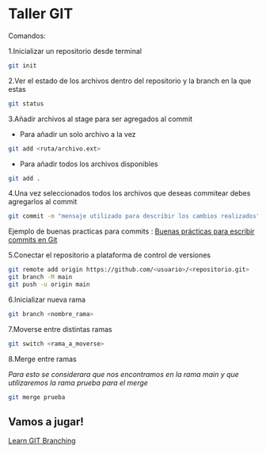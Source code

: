 # Taller GIT
Comandos:

1.Inicializar un repositorio desde terminal
```bash
git init
```
2.Ver el estado de los archivos dentro del repositorio y la branch en la que estas
```bash
git status
```
3.Añadir archivos al stage para ser agregados al commit
- Para añadir un solo archivo a la vez
```bash
git add <ruta/archivo.ext>
```
- Para añadir todos los archivos disponibles
```bash
git add .
```

4.Una vez seleccionados todos los archivos que deseas commitear debes agregarlos al commit
```bash
git commit -m "mensaje utilizado para describir los cambios realizados"
```
Ejemplo de buenas practicas para commits : [Buenas prácticas para escribir commits en Git](https://midu.dev/buenas-practicas-escribir-commits-git/ "Buenas prácticas para escribir commits en Git")

5.Conectar el repositorio a plataforma de control de versiones
```bash
git remote add origin https://github.com/<usuario>/<repositorio.git>
git branch -M main
git push -u origin main
```
6.Inicializar nueva rama
```bash
git branch <nombre_rama>
```
7.Moverse entre distintas ramas
```bash
git switch <rama_a_moverse>
```
8.Merge entre ramas

*Para esto se considerara que nos encontramos en la rama main y que utilizaremos la rama prueba para el merge*

```bash
git merge prueba
```

## Vamos a jugar!
[Learn GIT Branching](https://learngitbranching.js.org/?locale=es_ES "Learn GIT Branching")
